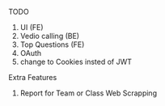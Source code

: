 TODO

1. UI (FE)
2. Vedio calling (BE)
3. Top Questions (FE)
4. OAuth
5. change to Cookies insted of JWT

Extra Features 
1. Report for Team or Class Web Scrapping
